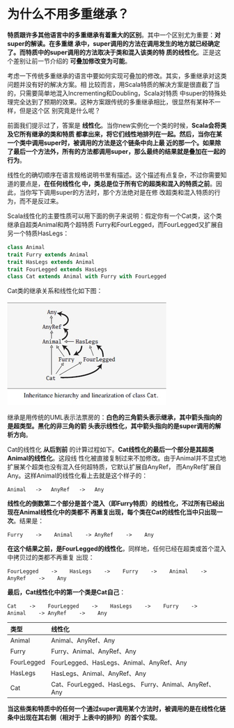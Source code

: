 为什么不用多重继承？
===================================================================================
**特质跟许多其他语言中的多重继承有着重大的区别**。其中一个区别尤为重要：**对super的解读。在多重继
承中，super调用的方法在调用发生的地方就已经确定了。而特质中的super调用的方法取决于类和混入该类的特
质的线性化**。正是这个差别让前一节介绍的 **可叠加修改变为可能**。

考虑一下传统多重继承的语言中要如何实现可叠加的修改。其实，多重继承对这类问题并没有好的解决方案。相
比较而言，用Scala特质的解决方案是很直截了当的，只需要简单地混入Incrementing和Doubling，Scala对特质
中super的特殊处理完全达到了预期的效果。这种方案跟传统的多重继承相比，很显然有某种不一样，但是这个区
别究竟是什么呢？

前面我们提示过了，答案是 **线性化**。当你new实例化一个类的时候，**Scala会将类及它所有继承的类和特质
都拿出来，将它们线性地排列在一起。然后，当你在某一个类中调用super时，被调用的方法是这个链条中向上最
近的那一个。如果除了最后一个方法外，所有的方法都调用super，那么最终的结果就是叠加在一起的行为**。

线性化的确切顺序在语言规格说明书里有描述。这个描述有点复杂，不过你需要知道的要点是，**在任何线性化
中，类总是位于所有它的超类和混入的特质之前**。因此，当你写下调用super的方法时，那个方法绝对是在修
改超类和混入特质的行为，而不是反过来。

Scala线性化的主要性质可以用下面的例子来说明：假定你有一个Cat类，这个类继承自超类Animal和两个超特质
Furry和FourLegged，而FourLegged又扩展自另一个特质HasLegs：
```scala
class Animal
trait Furry extends Animal
trait HasLegs extends Animal
trait FourLegged extends HasLegs 
class Cat extends Animal with Furry with FourLegged
```
Cat类的继承关系和线性化如下图：

![Cat类的继承关系和线性化](img/1.jpg)

继承是用传统的UML表示法票房的：**白色的三角箭头表示继承，其中箭头指向的是超类型。黑化的非三角的箭
头表示线性化，其中箭头指向的是super调用的解析方向**。

Cat的线性化 **从后到前** 的计算过程如下。**Cat线性化的最后一个部分是其超类Animal的线性化**。这段线
性化被直接复制过来不加修改。由于Animal并不显式地扩展某个超类也没有混入任何超特质，它默认扩展自AnyRef，
而AnyRef扩展自Any。这样Animal的线性化看上去就是这个样子的：
```
Animal   ->   AnyRef   ->   Any
```
**线性化的倒数第二个部分是首个混入（即Furry特质）的线性化，不过所有已经出现在Animal线性化中的类都不
再重复出现，每个类在Cat的线性化当中只出现一次**。结果是：
```
Furry    ->    Animal    -> AnyRef    ->    Any
```
**在这个结果之前，是FourLegged的线性化**，同样地，任何已经在超类或首个混入中拷贝过的类都不再重复
出现：
```
FourLegged    ->    HasLegs    ->    Furry    ->    Animal    -> AnyRef    ->    Any
```
**最后，Cat线性化中的第一个类是Cat自己**：
```
Cat    ->    FourLegged    ->    HasLegs    ->    Furry    ->    Animal    -> AnyRef    ->    Any
```

| 类型 | 线性化 |
|:------|:----------|
| Animal | Animal、AnyRef、Any |
| Furry | Furry、Animal、AnyRef、Any |
| FourLegged | FourLegged、HasLegs、Animal、AnyRef、Any |
| HasLegs | HasLegs、Animal、AnyRef、Any |
| Cat | Cat、FourLegged、HasLegs、 Furry、Animal、AnyRef、Any |

**当这些类和特质中的任何一个通过super调用某个方法时，被调用的是在线性化链条中出现在其右侧（相对于
上表中的排列）的首个实现**。

